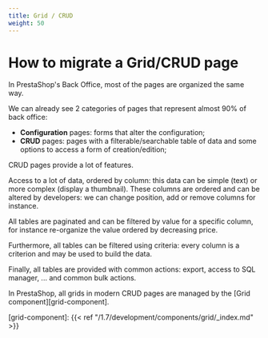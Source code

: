 ```yaml
---
title: Grid / CRUD
weight: 50
---
```


# How to migrate a Grid/CRUD page

In PrestaShop's Back Office, most of the pages are organized the same way.

We can already see 2 categories of pages that represent almost 90% of back office:

* **Configuration** pages: forms that alter the configuration;
* **CRUD** pages: pages with a filterable/searchable table of data and some options to access a form of creation/edition;

CRUD pages provide a lot of features.

Access to a lot of data, ordered by column: this data can be simple (text) or more complex (display a thumbnail).
These columns are ordered and can be altered by developers: we can change position, add or remove columns for instance.

All tables are paginated and can be filtered by value for a specific column, for instance re-organize the value ordered by decreasing price.

Furthermore, all tables can be filtered using criteria: every column is a criterion and may be used to build the data.

Finally, all tables are provided with common actions: export, access to SQL manager, ... and common bulk actions.

In PrestaShop, all grids in modern CRUD pages are managed by the [Grid component][grid-component].

[grid-component]: {{< ref "/1.7/development/components/grid/_index.md" >}}
